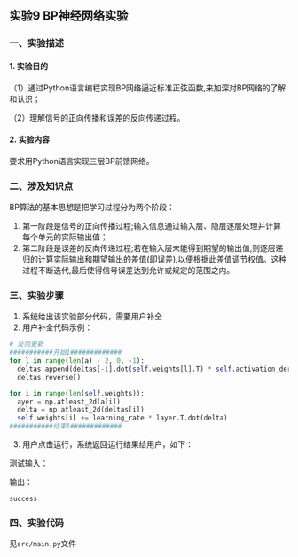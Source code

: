 ## 实验9 BP神经网络实验

### 一、实验描述

#### 1. 实验目的

（1）通过Python语言编程实现BP网络逼近标准正弦函数,来加深对BP网络的了解和认识；

（2）理解信号的正向传播和误差的反向传递过程。

#### 2. 实验内容

要求用Python语言实现三层BP前馈网络。

### 二、涉及知识点

BP算法的基本思想是把学习过程分为两个阶段：

1. 第一阶段是信号的正向传播过程;输入信息通过输入层、隐层逐层处理并计算每个单元的实际输出值；
2. 第二阶段是误差的反向传递过程;若在输入层未能得到期望的输出值,则逐层递归的计算实际输出和期望输出的差值(即误差),以便根据此差值调节权值。这种过程不断迭代,最后使得信号误差达到允许或规定的范围之内。

### 三、实验步骤

1. 系统给出该实验部分代码，需要用户补全
2. 用户补全代码示例：

```python
# 反向更新
###########开始1#############
for l in range(len(a) - 2, 0, -1):
  deltas.append(deltas[-1].dot(self.weights[l].T) * self.activation_deriv(a[l]))
  deltas.reverse()

for i in range(len(self.weights)):
  ayer = np.atleast_2d(a[i])
  delta = np.atleast_2d(deltas[i])
  self.weights[i] += learning_rate * layer.T.dot(delta)
###########结束1#############
```

3. 用户点击运行，系统返回运行结果给用户，如下：

测试输入：

输出：

`success` 

### 四、实验代码

见`src/main.py`文件